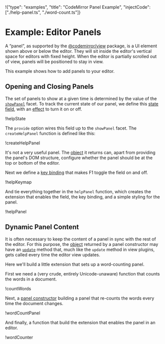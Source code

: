 !{"type": "examples", "title": "CodeMirror Panel Example", "injectCode": ["./help-panel.ts", "./word-count.ts"]}

# Example: Editor Panels

A “panel”, as supported by the [@codemirror/view](##h_panels) package,
is a UI element shown above or below the editor. They will sit inside
the editor's vertical space for editors with fixed height. When the
editor is partially scrolled out of view, panels will be positioned to
stay in view.

This example shows how to add panels to your editor.

## Opening and Closing Panels

The set of panels to show at a given time is determined by the value
of the [`showPanel`](##view.showPanel) facet. To track the current
state of our panel, we define this [state field](##state.StateField),
with an [effect](##state.StateEffect) to turn it on or off.

!helpState

The `provide` option wires this field up to the `showPanel` facet. The
`createHelpPanel` function is defined like this:

!createHelpPanel

It's not a very useful panel. The [object](##view.Panel) it returns
can, apart from providing the panel's DOM structure, configure whether
the panel should be at the top or bottom of the editor.

Next we define a [key binding](##view.KeyBinding) that makes F1 toggle
the field on and off.

!helpKeymap

And tie everything together in the `helpPanel` function, which creates
the extension that enables the field, the key binding, and a simple
styling for the panel.

!helpPanel

<style>.cm-editor { height: 140px }</style>
<div id=editor></div>
<script defer src="../../codemirror.js"></script>
<script defer src="help-panel.js"></script>

## Dynamic Panel Content

It is often necessary to keep the content of a panel in sync with the
rest of the editor. For this purpose, the [object](##view.Panel)
returned by a panel constructor may have an
[`update`](##view.Panel.update) method that, much like the `update`
method in view plugins, gets called every time the editor view
updates.

Here we'll build a little extension that sets up a word-counting panel.

First we need a (very crude, entirely Unicode-unaware) function that
counts the words in a document.

!countWords

Next, a [panel constructor](##view.PanelConstructor) building a panel
that re-counts the words every time the document changes.

!wordCountPanel

And finally, a function that build the extension that enables the
panel in an editor.

!wordCounter

<div id=count-editor></div>
<script defer src="word-count.js"></script>
